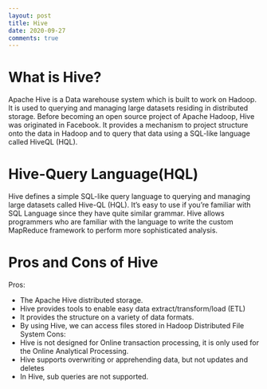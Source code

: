 ```yaml
---
layout: post
title: Hive
date: 2020-09-27
comments: true
---
```


# What is Hive?
Apache Hive is a Data warehouse system which is built to work on Hadoop. It is used to querying and managing large datasets residing in distributed storage. Before becoming an open source project of Apache Hadoop, Hive was originated in Facebook. It provides a mechanism to project structure onto the data in Hadoop and to query that data using a SQL-like language called HiveQL (HQL).

# Hive-Query Language(HQL)
Hive defines a simple SQL-like query language to querying and managing large datasets called Hive-QL (HQL). It’s easy to use if you’re familiar with SQL Language since they have quite similar grammar. Hive allows programmers who are familiar with the language to write the custom MapReduce framework to perform more sophisticated analysis.


# Pros and Cons of Hive
Pros:
- The Apache Hive distributed storage.
- Hive provides tools to enable easy data extract/transform/load (ETL)
- It provides the structure on a variety of data formats.
- By using Hive, we can access files stored in Hadoop Distributed File System 
Cons:
- Hive is not designed for Online transaction processing, it is only used for the Online Analytical Processing.
- Hive supports overwriting or apprehending data, but not updates and deletes
- In Hive, sub queries are not supported.



